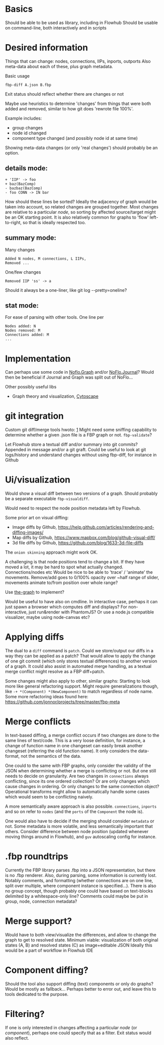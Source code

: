 
# Basics

Should be able to be used as library, including in Flowhub
Should be usable on command-line, both interactively and in scripts

# Desired information

Things that can change: nodes, connections, IIPs, inports, outports
Also meta-data about each of these, plus graph metadata.

Basic usage

    fbp-diff A.json B.fbp

Exit status should reflect whether there are changes or not

Maybe use heuristics to determine 'changes' from things that were both added and removed,
similar to how git does 'rewrote file 100%'.

Example includes:

- group changes
- node id changed
- component type changed (and possibly node id at same time)

Showing meta-data changes (or only 'real changes') should probably be an option.

## details mode:

    + 'IIP' -> foo
    + baz(BazComp)
    - bazbaz(BazComp)
    - foo CONN -> IN bar

How should these lines be sorted?
Ideally the adjacency of graph would be taken into account, so related changes are grouped together.
Most changes are relative to a particular *node*, so sorting by affected source/target might be an OK starting point.
It is also relatively common for graphs to 'flow' left-to-right, so that is ideally respected too.

## summary mode:
    
Many changes

    Added N nodes, M connections, L IIPs, 
    Removed ...

One/few changes

    Removed IIP 'ss' -> a

Should it always be a one-liner, like git log --pretty=oneline?

## stat mode:

For ease of parsing with other tools. One line per

    Nodes added: N
    Nodes removed: M
    Connections added: M
    ...

# Implementation

Can perhaps use some code in [Noflo.Graph](https://github.com/noflo/noflo/blob/master/src/lib/Graph.coffee)
and/or [NoFlo.Journal](https://github.com/noflo/noflo/blob/master/src/lib/Journal.coffee)?
Would then be beneficial if Journal and Graph was split out of NoFlo...

Other possibly useful libs

* Graph theory and visualization, [Cytoscape](http://js.cytoscape.org/#demos)


# git integration

Custom git diff/merge tools hwoto: [1](http://stackoverflow.com/questions/255202/how-do-i-view-git-diff-output-with-a-visual-diff-program)
Might need some sniffing capability to determine whether a given .json file is a FBP graph or not. `fbp-validate`?

Let Flowhub store a textual diff and/or summary into git commits? Appended in message and/or a git graft.
Could be useful to look at git logs/history and understand changes without using fbp-diff, for instance in Github

# Ui/visualization

Would show a visual diff between two versions of a graph.
Should probably be a separate executable `fbp-visualdiff`.

Would need to respect the node position metadata left by Flowhub.

Some prior art on visual diffing:

* Image diffs by Github, https://help.github.com/articles/rendering-and-diffing-images/
* Map diffs by Github, https://www.mapbox.com/blog/github-visual-diff/
* 3d file diffs by Github, https://github.com/blog/1633-3d-file-diffs

The `onion skinning` approach might work OK.

A challenging is that node positions tend to change a bit.
If  they have moved a lot, it may be hard to spot what actually changed. Connections/nodes etc
Would be nice to be able to 'trace' / 'animate' the movements.
Remove/add goes to 0/100% opacity over ~half range of slider, movements animate to/from position over whole range?

Use [the-graph](https://github.com/the-grid/the-graph) to implement?

Would be useful to have also on cmdline.
In interactive case, perhaps it can just spawn a browser which computes diff and displays?
For non-interactive, just run&render with PhantomJS?
Or use a node.js compatible visualizer, maybe using node-canvas etc?

# Applying diffs

The dual to a `diff` command is `patch`. Could we store/output our diffs in a way they can be applied as a patch?
That would allow to apply the change of one git commit (which only stores textual differences) to
another version of a graph.
It could also assist in automated merge handling, as a textual merge conflict might resolve as a FBP diff+patch.

Some changes might also apply to other, similar graphs: Starting to look more like general refactoring support.
Might require generalizations though, like `-+ *(Component) *(NewComponent)` to match regardless of node name.
Some more refactoring ideas found here: https://github.com/jonnor/projects/tree/master/fbp-meta

# Merge conflicts

In text-based diffing, a merge conflict occurs if two changes are done to the same lines of text/code.
This is a very loose definition, for instance, a change of function name in one changeset
can easily break another changeset (referring the old function name).
It only considers the data-format, not the semantics of the data.

One could to the same with FBP graphs, only consider the validity of the JSON when determining whether a merge is conflicting or not.
But one still needs to decide on granularity. Are two changes in `connections` always conflicting, since its one ordered collection?
Or are only changes which cause changes in ordering. Or only changes to the same connection object?
Operational transforms might allow to automatically handle some cases which would seem to be conflicting naively.

A more semantically aware approach is also possible.
`connections`, `inports` and so on refer to `nodes` (and the `ports` of the `Component` the node is).


One would also have to decide if the merging should consider `metadata` or not.
Some metadata is more volatile, and less semantically important that others.
Consider difference between node position (updated whenever moving things around in Flowhub),
and `guv` autoscaling config for instance.

# .fbp roundtrips

Currently the FBP library parses .fbp into a JSON representation, but there is no .fbp renderer.
Also, during parsing, some information is currently lost. Notably comments, and formatting
(whether connections are on one line, split over multiple, where component instance is specified...).
There is also no group concept, though probably one could have based on text-blocks delimited by a whitespace-only line?
Comments could maybe be put in group, node, connection metadata?


# Merge support?

Would have to both view/visualize the differences, and allow to change the graph to get to resolved state.
Minimum viable: visualization of both original states (A, B) and resolved states (C) as image+editable JSON
Ideally this would be a part of workflow in Flowhub IDE

# Component diffing?

Should the tool also support diffing (text) components or only do graphs?
Would be mostly as fallback... Perhaps better to error out, and leave this to tools dedicated to the purpose.

# Filtering?

If one is only interested in changes affecting a particular *node* (or *component*),
perhaps one could specify that as a filter. Exit status would also reflect.

